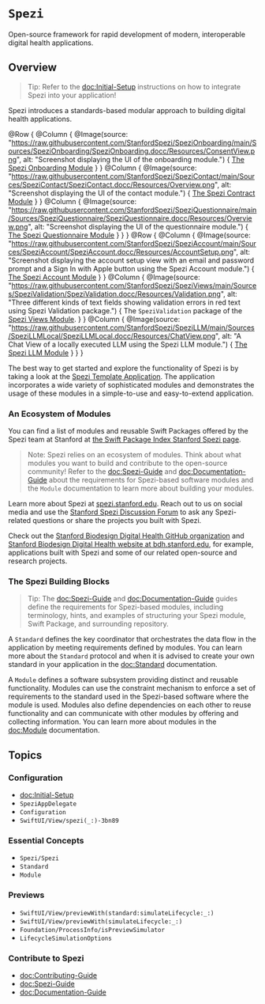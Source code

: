 # ``Spezi``

<!--

This source file is part of the Stanford Spezi open-source project

SPDX-FileCopyrightText: 2022 Stanford University and the project authors (see CONTRIBUTORS.md)

SPDX-License-Identifier: MIT

-->

Open-source framework for rapid development of modern, interoperable digital health applications.

## Overview

> Tip: Refer to the <doc:Initial-Setup> instructions on how to integrate Spezi into your application!

Spezi introduces a standards-based modular approach to building digital health applications. 


<!--
Unfortunately, DocC currently does not support dark mode images: https://github.com/apple/swift-docc/pull/359#issuecomment-1214405608
-->
@Row {
    @Column {
        @Image(source: "https://raw.githubusercontent.com/StanfordSpezi/SpeziOnboarding/main/Sources/SpeziOnboarding/SpeziOnboarding.docc/Resources/ConsentView.png", alt: "Screenshot displaying the UI of the onboarding module.") {
            [The Spezi Onboarding Module](https://github.com/StanfordSpezi/SpeziOnboarding)
        }
    }
    @Column {
        @Image(source: "https://raw.githubusercontent.com/StanfordSpezi/SpeziContact/main/Sources/SpeziContact/SpeziContact.docc/Resources/Overview.png", alt: "Screenshot displaying the UI of the contact module.") {
            [The Spezi Contract Module](https://github.com/StanfordSpezi/SpeziContact)
        }
    }
    @Column {
        @Image(source: "https://raw.githubusercontent.com/StanfordSpezi/SpeziQuestionnaire/main/Sources/SpeziQuestionnaire/SpeziQuestionnaire.docc/Resources/Overview.png", alt: "Screenshot displaying the UI of the questionnaire module.") {
            [The Spezi Questionnaire Module](https://github.com/StanfordSpezi/SpeziQuestionnaire)
        }
    }
}
@Row {
    @Column {
        @Image(source: "https://raw.githubusercontent.com/StanfordSpezi/SpeziAccount/main/Sources/SpeziAccount/SpeziAccount.docc/Resources/AccountSetup.png", alt: "Screenshot displaying the account setup view with an email and password prompt and a Sign In with Apple button using the Spezi Account module.") {
            [The Spezi Account Module](https://github.com/StanfordSpezi/SpeziAccount)
        }
    }
    @Column {
        @Image(source: "https://raw.githubusercontent.com/StanfordSpezi/SpeziViews/main/Sources/SpeziValidation/SpeziValidation.docc/Resources/Validation.png", alt: "Three different kinds of text fields showing validation errors in red text using Spezi Validation package.") {
            The `SpeziValidation` package of the [Spezi Views Module](https://github.com/StanfordSpezi/SpeziViews).
        }
    }
    @Column {
        @Image(source: "https://raw.githubusercontent.com/StanfordSpezi/SpeziLLM/main/Sources/SpeziLLMLocal/SpeziLLMLocal.docc/Resources/ChatView.png", alt: "A Chat View of a locally executed LLM using the Spezi LLM module.") {
            [The Spezi LLM Module](https://github.com/StanfordSpezi/SpeziLLM)
        }
    }
}

The best way to get started and explore the functionality of Spezi is by taking a look at the [Spezi Template Application](https://github.com/StanfordSpezi/SpeziTemplateApplication). The application incorporates a wide variety of sophisticated modules and demonstrates the usage of these modules in a simple-to-use and easy-to-extend application.


### An Ecosystem of Modules

You can find a list of modules and reusable Swift Packages offered by the Spezi team at Stanford at [the Swift Package Index Stanford Spezi page](https://swiftpackageindex.com/StanfordSpezi).

> Note: Spezi relies on an ecosystem of modules. Think about what modules you want to build and contribute to the open-source community! Refer to the <doc:Spezi-Guide> and <doc:Documentation-Guide> about the requirements for Spezi-based software modules and the ``Module`` documentation to learn more about building your modules.

Learn more about Spezi at [spezi.stanford.edu](https://spezi.stanford.edu).
Reach out to us on social media and use the [Stanford Spezi Discussion Forum](https://github.com/orgs/StanfordSpezi/discussions) to ask any Spezi-related questions or share the projects you built with Spezi.

Check out the [Stanford Biodesign Digital Health GitHub organization](https://github.com/StanfordBDHG) and [Stanford Biodesign Digital Health website at bdh.stanford.edu](https://bdh.stanford.edu), for example, applications built with Spezi and some of our related open-source and research projects.


### The Spezi Building Blocks

> Tip: The <doc:Spezi-Guide> and <doc:Documentation-Guide> guides define the requirements for Spezi-based modules, including terminology, hints, and examples of structuring your Spezi module, Swift Package, and surrounding repository.

A ``Standard`` defines the key coordinator that orchestrates the data flow in the application by meeting requirements defined by modules.
You can learn more about the ``Standard`` protocol and when it is advised to create your own standard in your application in the <doc:Standard> documentation.

A ``Module`` defines a software subsystem providing distinct and reusable functionality.
Modules can use the constraint mechanism to enforce a set of requirements to the standard used in the Spezi-based software where the module is used.
Modules also define dependencies on each other to reuse functionality and can communicate with other modules by offering and collecting information.
You can learn more about modules in the <doc:Module> documentation.


## Topics

### Configuration

- <doc:Initial-Setup>
- ``SpeziAppDelegate``
- ``Configuration``
- ``SwiftUI/View/spezi(_:)-3bn89``

### Essential Concepts

- ``Spezi/Spezi``
- ``Standard``
- ``Module``

### Previews

- ``SwiftUI/View/previewWith(standard:simulateLifecycle:_:)``
- ``SwiftUI/View/previewWith(simulateLifecycle:_:)``
- ``Foundation/ProcessInfo/isPreviewSimulator``
- ``LifecycleSimulationOptions``

### Contribute to Spezi

- <doc:Contributing-Guide>
- <doc:Spezi-Guide>
- <doc:Documentation-Guide>
